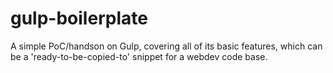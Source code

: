 # gulp-boilerplate
A simple PoC/handson on Gulp, covering all of its basic features, which can be a 'ready-to-be-copied-to' snippet for a webdev code base. 
